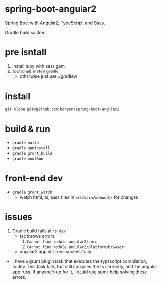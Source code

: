 # spring-boot-angular2
Spring Boot with Angular2, TypeScript, and Sass.

Gradle build system.

# pre isntall
1. install ruby with sass gem
2. (optional) install gradle
    - otherwise just use ./gradlew

# install
`git clone git@github.com:borysn/spring-boot-angular2`

# build & run
* `gradle build`
* `gradle npminstall`
* `gradle grunt_build`
* `gradle bootRun`

# front-end dev
* `gradle grunt_watch`
    - watch html, ts, sass files in `src/main/webwork/` for changes 
# issues
1. Gradle build fails at `ts:dev`
    - tsc throws errors
        1. `Cannot find module angular2/core`
        2. `Cannot find module angular2/platform/browser`
    - angular2 app still runs successfully.

* I have a grunt plugin task that executes the typescript compilation, ts:dev. This task fails, but still compiles the ts correctly, and the angular app runs. If anyone's up for it, I could use some help solving these errors.
